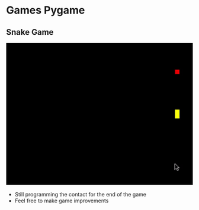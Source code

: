 # Games Pygame

## Snake Game 
!['Gif of the Game'](https://github.com/lucasnuernberg/Games-Pygame/blob/master/snakeGif.gif)

- Still programming the contact for the end of the game
- Feel free to make game improvements






 
